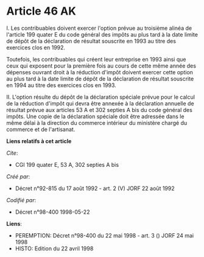 # Article 46 AK

I. Les contribuables doivent exercer l'option prévue au troisième alinéa de l'article 199 quater E du code général des impôts
au plus tard à la date limite de dépôt de la déclaration de résultat souscrite en 1993 au titre des exercices clos en 1992.

Toutefois, les contribuables qui créent leur entreprise en 1993 ainsi que ceux qui exposent pour la première fois au cours de
cette même année des dépenses ouvrant droit à la réduction d'impôt doivent exercer cette option au plus tard à la date limite
de dépôt de la déclaration de résultat souscrite en 1994 au titre des exercices clos en 1993.

II. L'option résulte du dépôt de la déclaration spéciale prévue pour le calcul de la réduction d'impôt qui devra être annexée
à la déclaration annuelle de résultat prévue aux articles 53 A et 302 septies A bis du code général des impôts. Une copie de
la déclaration spéciale doit être adressée dans le même délai à la direction du commerce intérieur du ministère chargé du
commerce et de l'artisanat.

**Liens relatifs à cet article**

_Cite_:

  - CGI 199 quater E, 53 A, 302 septies A bis

_Créé par_:

  - Décret n°92-815 du 17 août 1992 - art. 2 (V) JORF 22 août 1992

_Codifié par_:

  - Décret n°98-400 1998-05-22

**Liens**:

  - PEREMPTION: Décret n°98-400 du 22 mai 1998 - art. 3 () JORF 24 mai 1998
  - HISTO: Edition du 22 avril 1998
